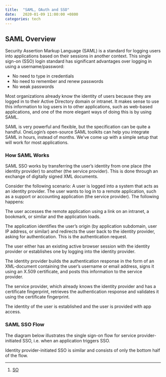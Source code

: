 ```yaml
---
title:  "SAML, OAuth and SSO"
date:   2020-01-09 11:00:00 +0800
categories: tech
---
```


## SAML Overview

Security Assertion Markup Language (SAML) is a standard for logging users into applications based on their sessions in another context. This single sign-on (SSO) login standard has significant advantages over logging in using a username/password:

- No need to type in credentials
- No need to remember and renew passwords
- No weak passwords

Most organizations already know the identity of users because they are logged in to their Active Directory domain or intranet. It makes sense to use this information to log users in to other applications, such as web-based applications, and one of the more elegant ways of doing this is by using SAML.

SAML is very powerful and flexible, but the specification can be quite a handful. OneLogin’s open-source SAML toolkits can help you integrate SAML in hours, instead of months. We’ve come up with a simple setup that will work for most applications.

### How SAML Works

SAML SSO works by transferring the user’s identity from one place (the identity provider) to another (the service provider). This is done through an exchange of digitally signed XML documents.

Consider the following scenario: A user is logged into a system that acts as an identity provider. The user wants to log in to a remote application, such as a support or accounting application (the service provider). The following happens:

The user accesses the remote application using a link on an intranet, a bookmark, or similar and the application loads.

The application identifies the user’s origin (by application subdomain, user IP address, or similar) and redirects the user back to the identity provider, asking for authentication. This is the authentication request.

The user either has an existing active browser session with the identity provider or establishes one by logging into the identity provider.

The identity provider builds the authentication response in the form of an XML-document containing the user’s username or email address, signs it using an X.509 certificate, and posts this information to the service provider.

The service provider, which already knows the identity provider and has a certificate fingerprint, retrieves the authentication response and validates it using the certificate fingerprint.

The identity of the user is established and the user is provided with app access.

### SAML SSO Flow

The diagram below illustrates the single sign-on flow for service provider-initiated SSO, i.e. when an application triggers SSO.

Identity provider-initiated SSO is similar and consists of only the bottom half of the flow.

---

1. [SO](https://stackoverflow.com/questions/29053277/cas-vs-saml-vs-oauth2)